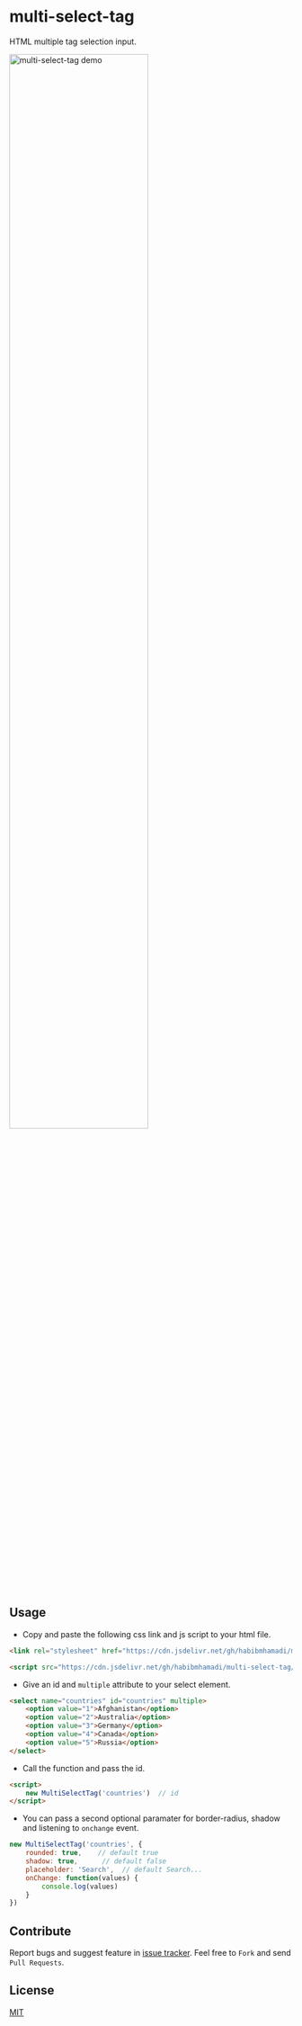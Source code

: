 # multi-select-tag

HTML multiple tag selection input.

<img src="https://firebasestorage.googleapis.com/v0/b/flutterapp-5c015.appspot.com/o/demo_images%2Fmult-tag-select.png?alt=media&token=90fc1411-e9ad-4bcb-89ef-7ab92ab3f491" style="width:70%" alt="multi-select-tag demo" />

## Usage


- Copy and paste the following css link and js script to your html file.
```html
<link rel="stylesheet" href="https://cdn.jsdelivr.net/gh/habibmhamadi/multi-select-tag/dist/css/multi-select-tag.css">
```
```html
<script src="https://cdn.jsdelivr.net/gh/habibmhamadi/multi-select-tag/dist/js/multi-select-tag.js"></script>
```


 - Give an id and `multiple` attribute to your select element.
```html
<select name="countries" id="countries" multiple>
    <option value="1">Afghanistan</option>
    <option value="2">Australia</option>
    <option value="3">Germany</option>
    <option value="4">Canada</option>
    <option value="5">Russia</option>
</select>
```


 - Call the function and pass the id.
```html
<script>
    new MultiSelectTag('countries')  // id
</script>
```


- You can pass a second optional paramater for border-radius, shadow and listening to `onchange` event.

```javascript
new MultiSelectTag('countries', {
    rounded: true,    // default true
    shadow: true,      // default false
    placeholder: 'Search',  // default Search...
    onChange: function(values) {
        console.log(values)
    }
})
```


## Contribute

Report bugs and suggest feature in [issue tracker](https://github.com/habibmhamadi/multi-select-tag/issues). Feel free to `Fork` and send `Pull Requests`.


## License

[MIT](https://github.com/habibmhamadi/multi-select-tag/blob/main/LICENSE)
